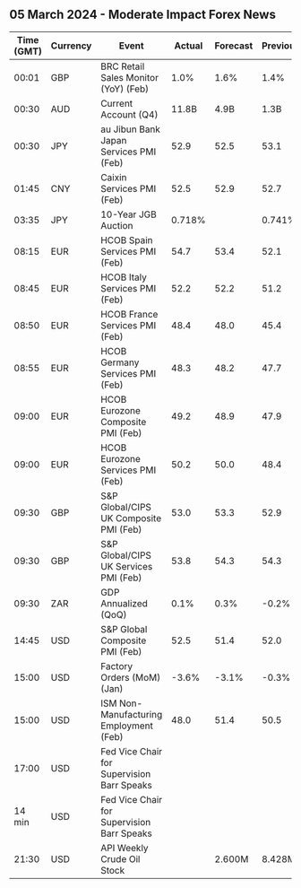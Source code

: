 ## 05 March 2024 - Moderate Impact Forex News

| Time (GMT) | Currency | Event | Actual | Forecast | Previous |
|------|----------|-------|--------|----------|----------|
| 00:01 | GBP | BRC Retail Sales Monitor (YoY) (Feb) | 1.0% | 1.6% | 1.4% |
| 00:30 | AUD | Current Account (Q4) | 11.8B | 4.9B | 1.3B |
| 00:30 | JPY | au Jibun Bank Japan Services PMI (Feb) | 52.9 | 52.5 | 53.1 |
| 01:45 | CNY | Caixin Services PMI (Feb) | 52.5 | 52.9 | 52.7 |
| 03:35 | JPY | 10-Year JGB Auction | 0.718% |  | 0.741% |
| 08:15 | EUR | HCOB Spain Services PMI (Feb) | 54.7 | 53.4 | 52.1 |
| 08:45 | EUR | HCOB Italy Services PMI (Feb) | 52.2 | 52.2 | 51.2 |
| 08:50 | EUR | HCOB France Services PMI (Feb) | 48.4 | 48.0 | 45.4 |
| 08:55 | EUR | HCOB Germany Services PMI (Feb) | 48.3 | 48.2 | 47.7 |
| 09:00 | EUR | HCOB Eurozone Composite PMI (Feb) | 49.2 | 48.9 | 47.9 |
| 09:00 | EUR | HCOB Eurozone Services PMI (Feb) | 50.2 | 50.0 | 48.4 |
| 09:30 | GBP | S&P Global/CIPS UK Composite PMI (Feb) | 53.0 | 53.3 | 52.9 |
| 09:30 | GBP | S&P Global/CIPS UK Services PMI (Feb) | 53.8 | 54.3 | 54.3 |
| 09:30 | ZAR | GDP Annualized (QoQ) | 0.1% | 0.3% | -0.2% |
| 14:45 | USD | S&P Global Composite PMI (Feb) | 52.5 | 51.4 | 52.0 |
| 15:00 | USD | Factory Orders (MoM) (Jan) | -3.6% | -3.1% | -0.3% |
| 15:00 | USD | ISM Non-Manufacturing Employment (Feb) | 48.0 | 51.4 | 50.5 |
| 17:00 | USD | Fed Vice Chair for Supervision Barr Speaks |  |  |  |
| 14 min | USD | Fed Vice Chair for Supervision Barr Speaks |  |  |  |
| 21:30 | USD | API Weekly Crude Oil Stock |  | 2.600M | 8.428M |
